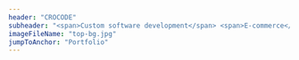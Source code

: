 ```yaml
---
header: "CROCODE"
subheader: "<span>Custom software development</span> <span>E-commerce</span> <span>Web development</span>"
imageFileName: "top-bg.jpg"
jumpToAnchor: "Portfolio"
---
```

